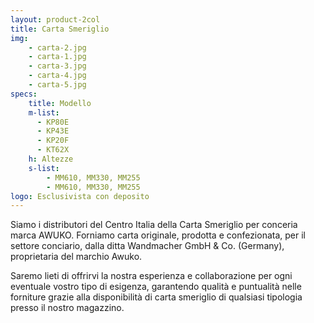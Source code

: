 ```yaml
---
layout: product-2col
title: Carta Smeriglio
img:
    - carta-2.jpg
    - carta-1.jpg
    - carta-3.jpg
    - carta-4.jpg
    - carta-5.jpg
specs:
    title: Modello
    m-list:
      - KP80E
      - KP43E
      - KP20F
      - KT62X
    h: Altezze
    s-list:
        - MM610, MM330, MM255
        - MM610, MM330, MM255
logo: Esclusivista con deposito
---
```


Siamo i distributori del Centro Italia della Carta Smeriglio per conceria marca AWUKO. Forniamo carta originale, prodotta e confezionata, per il settore conciario, dalla ditta Wandmacher GmbH & Co. (Germany), proprietaria del marchio Awuko.

Saremo lieti di offrirvi la nostra esperienza e collaborazione per ogni eventuale vostro tipo di esigenza, garantendo qualità e puntualità nelle forniture grazie alla disponibilità di carta smeriglio di qualsiasi tipologia presso il nostro magazzino.

